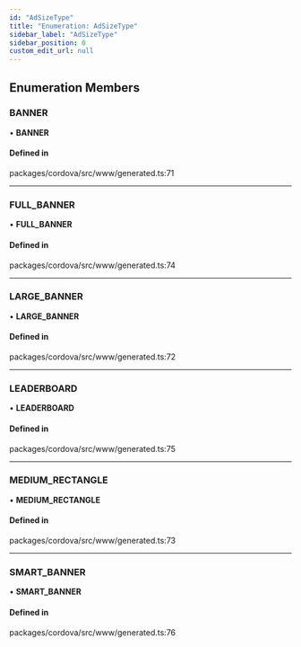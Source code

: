 ```yaml
---
id: "AdSizeType"
title: "Enumeration: AdSizeType"
sidebar_label: "AdSizeType"
sidebar_position: 0
custom_edit_url: null
---
```


## Enumeration Members

### BANNER

• **BANNER**

#### Defined in

packages/cordova/src/www/generated.ts:71

___

### FULL\_BANNER

• **FULL\_BANNER**

#### Defined in

packages/cordova/src/www/generated.ts:74

___

### LARGE\_BANNER

• **LARGE\_BANNER**

#### Defined in

packages/cordova/src/www/generated.ts:72

___

### LEADERBOARD

• **LEADERBOARD**

#### Defined in

packages/cordova/src/www/generated.ts:75

___

### MEDIUM\_RECTANGLE

• **MEDIUM\_RECTANGLE**

#### Defined in

packages/cordova/src/www/generated.ts:73

___

### SMART\_BANNER

• **SMART\_BANNER**

#### Defined in

packages/cordova/src/www/generated.ts:76
